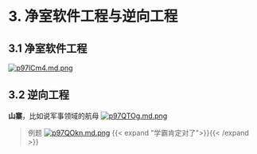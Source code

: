 # 3. 净室软件工程与逆向工程
## 3.1 净室软件工程
[![p97lCm4.md.png](https://s1.ax1x.com/2023/05/24/p97lCm4.md.png)](https://imgse.com/i/p97lCm4)
## 3.2 逆向工程
**山寨**，比如说军事领域的航母
[![p97QTOg.md.png](https://s1.ax1x.com/2023/05/24/p97QTOg.md.png)](https://imgse.com/i/p97QTOg)
>例题
[![p97QOkn.md.png](https://s1.ax1x.com/2023/05/24/p97QOkn.md.png)](https://imgse.com/i/p97QOkn)
{{< expand "学霸肯定对了">}}{{< /expand >}}
